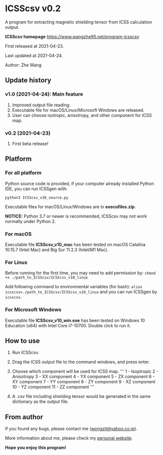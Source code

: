 # ICSScsv v0.2
A program for extracting magnetic shielding tensor from ICSS calculation output.

**ICSScsv homepage** https://www.wangzhe95.net/program-icsscsv

First released at 2021-04-23.

Last updated at 2021-04-24.

Author: Zhe Wang

## Update history
### v1.0 (2021-04-24): Main feature
1. Improved output file reading.
2. Executable file for macOS/Linux/Microsoft Windows are released.
3. User can choose isotropic, anisotropy, and other component for ICSS map.

### v0.2 (2021-04-23)
1. First beta release!

## Platform
### For all platform
Python source code is provided, if your computer already installed Python IDE, you can run ICSSgen with:

`python3 ICSScsv_v10_source.py`

Executable files for macOS/Linux/Windows are in **execufiles.zip**.

**NOTICE:** Python 3.7 or newer is recommended, ICSScsv may not work normally under Python 2.

### For macOS
Executable file **ICSScsv_v10_mac** has been tested on macOS Catalina 10.15.7 (Intel Mac) and Big Sur 11.2.3 (Intel/M1 Mac).

### For Linux
Before running for the first time, you may need to add permission by:
`chmod +x ./path_to_ICSScsv/ICSScsv_v10_linux`

Add following command to environmental variables (for bash):
`alias icsscsv=./path_to_ICSScsv/ICSScsv_v10_linux`
and you can run ICSSgen by `icsscsv`.

### For Microsoft Windows
Executable file **ICSScsv_v10_win.exe** has been tested on Windows 10 Education (x64) with Intel Core i7-10700. Double click to run it.

## How to use
1. Run ICSScsv.
2. Drag the ICSS output file to the command windows, and press enter.
3. Choose which component will be used for ICSS map.
'''
      1 - Isoptropic       2 - Anisotropy
      3 - XX component     4 - YX component     5 - ZX component
      6 - XY component     7 - YY component     8 - ZY component
      9 - XZ component    10 - YZ component    11 - ZZ component
'''

4. A .csv file including shielding tensor would be generated in the same dictionary as the output file.

## From author
If you found any bugs, please contact me (wongzit@yahoo.co.jp).

More information about me, please check my [personal website](https://www.wangzhe95.net).

 **Hope you enjoy this program!**
